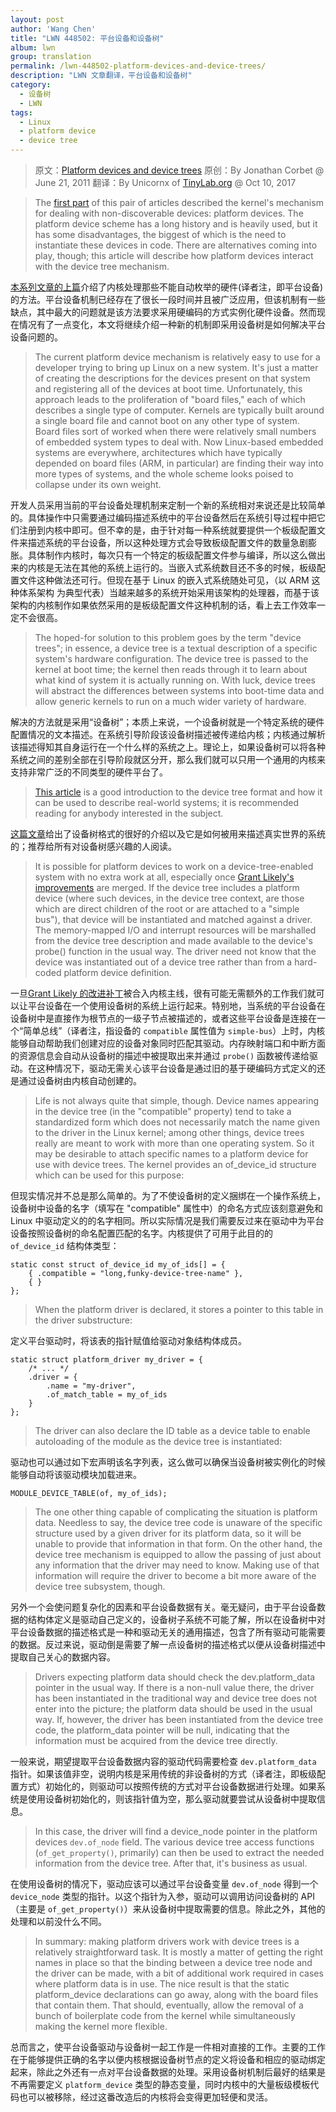 ```yaml
---
layout: post
author: 'Wang Chen'
title: "LWN 448502: 平台设备和设备树"
album: lwn
group: translation
permalink: /lwn-448502-platform-devices-and-device-trees/
description: "LWN 文章翻译，平台设备和设备树"
category:
  - 设备树
  - LWN
tags:
  - Linux
  - platform device
  - device tree
---
```


> 原文：[Platform devices and device trees](https://lwn.net/Articles/448502/)
> 原创：By Jonathan Corbet @ June 21, 2011
> 翻译：By Unicornx of [TinyLab.org][1] @ Oct 10, 2017

> The [first part](https://lwn.net/Articles/448499/) of this pair of articles described the kernel's mechanism for dealing with non-discoverable devices: platform devices. The platform device scheme has a long history and is heavily used, but it has some disadvantages, the biggest of which is the need to instantiate these devices in code. There are alternatives coming into play, though; this article will describe how platform devices interact with the device tree mechanism.

[本系列文章的上篇](https://lwn.net/Articles/448499/)介绍了内核处理那些不能自动枚举的硬件(译者注，即平台设备)的方法。平台设备机制已经存在了很长一段时间并且被广泛应用，但该机制有一些缺点，其中最大的问题就是该方法要求采用硬编码的方式实例化硬件设备。然而现在情况有了一点变化，本文将继续介绍一种新的机制即采用设备树是如何解决平台设备问题的。

> The current platform device mechanism is relatively easy to use for a developer trying to bring up Linux on a new system. It's just a matter of creating the descriptions for the devices present on that system and registering all of the devices at boot time. Unfortunately, this approach leads to the proliferation of "board files," each of which describes a single type of computer. Kernels are typically built around a single board file and cannot boot on any other type of system. Board files sort of worked when there were relatively small numbers of embedded system types to deal with. Now Linux-based embedded systems are everywhere, architectures which have typically depended on board files (ARM, in particular) are finding their way into more types of systems, and the whole scheme looks poised to collapse under its own weight.

开发人员采用当前的平台设备处理机制来定制一个新的系统相对来说还是比较简单的。具体操作中只需要通过编码描述系统中的平台设备然后在系统引导过程中把它们注册到内核中即可。但不幸的是，由于针对每一种系统就要提供一个板级配置文件来描述系统的平台设备，所以这种处理方式会导致板级配置文件的数量急剧膨胀。具体制作内核时，每次只有一个特定的板级配置文件参与编译，所以这么做出来的内核是无法在其他的系统上运行的。当嵌入式系统数目还不多的时候，板级配置文件这种做法还可行。但现在基于 Linux 的嵌入式系统随处可见，（以 ARM 这种体系架构 为典型代表）当越来越多的系统开始采用该架构的处理器，而基于该架构的内核制作如果依然采用的是板级配置文件这种机制的话，看上去工作效率一定不会很高。

> The hoped-for solution to this problem goes by the term "device trees"; in essence, a device tree is a textual description of a specific system's hardware configuration. The device tree is passed to the kernel at boot time; the kernel then reads through it to learn about what kind of system it is actually running on. With luck, device trees will abstract the differences between systems into boot-time data and allow generic kernels to run on a much wider variety of hardware.

解决的方法就是采用“设备树”；本质上来说，一个设备树就是一个特定系统的硬件配置情况的文本描述。在系统引导阶段该设备树描述被传递给内核；内核通过解析该描述得知其自身运行在一个什么样的系统之上。理论上，如果设备树可以将各种系统之间的差别全部在引导阶段就区分开，那么我们就可以只用一个通用的内核来支持非常广泛的不同类型的硬件平台了。

> [This article](http://devicetree.org/Device_Tree_Usage) is a good introduction to the device tree format and how it can be used to describe real-world systems; it is recommended reading for anybody interested in the subject.

[这篇文章](http://devicetree.org/Device_Tree_Usage)给出了设备树格式的很好的介绍以及它是如何被用来描述真实世界的系统的；推荐给所有对设备树感兴趣的人阅读。

> It is possible for platform devices to work on a device-tree-enabled system with no extra work at all, especially once [Grant Likely's improvements](https://lwn.net/Articles/448677/) are merged. If the device tree includes a platform device (where such devices, in the device tree context, are those which are direct children of the root or are attached to a "simple bus"), that device will be instantiated and matched against a driver. The memory-mapped I/O and interrupt resources will be marshalled from the device tree description and made available to the device's probe() function in the usual way. The driver need not know that the device was instantiated out of a device tree rather than from a hard-coded platform device definition.

一旦[Grant Likely 的改进补丁](https://lwn.net/Articles/448677/)被合入内核主线，很有可能无需额外的工作我们就可以让平台设备在一个使用设备树的系统上运行起来。特别地，当系统的平台设备在设备树中是直接作为根节点的一级子节点被描述的，或者这些平台设备是连接在一个“简单总线”（译者注，指设备的 `compatible` 属性值为 `simple-bus`）上时，内核能够自动帮助我们创建对应的设备对象同时匹配其驱动。内存映射端口和中断方面的资源信息会自动从设备树的描述中被提取出来并通过 `probe()` 函数被传递给驱动。在这种情况下，驱动无需关心该平台设备是通过旧的基于硬编码方式定义的还是通过设备树由内核自动创建的。

> Life is not always quite that simple, though. Device names appearing in the device tree (in the "compatible" property) tend to take a standardized form which does not necessarily match the name given to the driver in the Linux kernel; among other things, device trees really are meant to work with more than one operating system. So it may be desirable to attach specific names to a platform device for use with device trees. The kernel provides an of_device_id structure which can be used for this purpose:

但现实情况并不总是那么简单的。为了不使设备树的定义捆绑在一个操作系统上，设备树中设备的名字（填写在 "compatible" 属性中）的命名方式应该刻意避免和 Linux 中驱动定义的的名字相同。所以实际情况是我们需要反过来在驱动中为平台设备按照设备树的命名配置匹配的名字。内核提供了可用于此目的的 `of_device_id` 结构体类型：

	static const struct of_device_id my_of_ids[] = {
		{ .compatible = "long,funky-device-tree-name" },
		{ }
	};

> When the platform driver is declared, it stores a pointer to this table in the driver substructure:

定义平台驱动时，将该表的指针赋值给驱动对象结构体成员。


	static struct platform_driver my_driver = {
		/* ... */
		.driver	= {
			.name = "my-driver",
			.of_match_table = my_of_ids
		}
	};

> The driver can also declare the ID table as a device table to enable autoloading of the module as the device tree is instantiated:

驱动也可以通过如下宏声明该名字列表，这么做可以确保当设备树被实例化的时候能够自动将该驱动模块加载进来。

	MODULE_DEVICE_TABLE(of, my_of_ids);

> The one other thing capable of complicating the situation is platform data. Needless to say, the device tree code is unaware of the specific structure used by a given driver for its platform data, so it will be unable to provide that information in that form. On the other hand, the device tree mechanism is equipped to allow the passing of just about any information that the driver may need to know. Making use of that information will require the driver to become a bit more aware of the device tree subsystem, though.

另外一个会使问题复杂化的因素和平台设备数据有关。毫无疑问，由于平台设备数据的结构体定义是驱动自己定义的，设备树子系统不可能了解，所以在设备树中对平台设备数据的描述格式是一种和驱动无关的通用描述，包含了所有驱动可能需要的数据。反过来说，驱动倒是需要了解一点设备树的描述格式以便从设备树描述中提取自己关心的数据内容。

> Drivers expecting platform data should check the dev.platform_data pointer in the usual way. If there is a non-null value there, the driver has been instantiated in the traditional way and device tree does not enter into the picture; the platform data should be used in the usual way. If, however, the driver has been instantiated from the device tree code, the platform_data pointer will be null, indicating that the information must be acquired from the device tree directly.

一般来说，期望提取平台设备数据内容的驱动代码需要检查 `dev.platform_data` 指针。如果该值非空，说明内核是采用传统的非设备树的方式（译者注，即板级配置方式）初始化的，则驱动可以按照传统的方式对平台设备数据进行处理。如果系统是使用设备树初始化的，则该指针值为空，那么驱动就要尝试从设备树中提取信息。

> In this case, the driver will find a device_node pointer in the platform devices `dev.of_node` field. The various device tree access functions (`of_get_property()`, primarily) can then be used to extract the needed information from the device tree. After that, it's business as usual.

在使用设备树的情况下，驱动应该可以通过平台设备变量 `dev.of_node` 得到一个 `device_node` 类型的指针。以这个指针为入参，驱动可以调用访问设备树的 API （主要是 `of_get_property()`）来从设备树中提取需要的信息。除此之外，其他的处理和以前没什么不同。

> In summary: making platform drivers work with device trees is a relatively straightforward task. It is mostly a matter of getting the right names in place so that the binding between a device tree node and the driver can be made, with a bit of additional work required in cases where platform data is in use. The nice result is that the static platform_device declarations can go away, along with the board files that contain them. That should, eventually, allow the removal of a bunch of boilerplate code from the kernel while simultaneously making the kernel more flexible.

总而言之，使平台设备驱动与设备树一起工作是一件相对直接的工作。主要的工作在于能够提供正确的名字以便内核根据设备树节点的定义将设备和相应的驱动绑定起来，除此之外还有一点对平台设备数据的处理。采用设备树机制后最好的结果是不再需要定义 `platform_device` 类型的静态变量，同时内核中的大量板级模板代码也可以被移除，经过这番改造后的内核将会变得更加轻便和灵活。

[1]: http://tinylab.org
